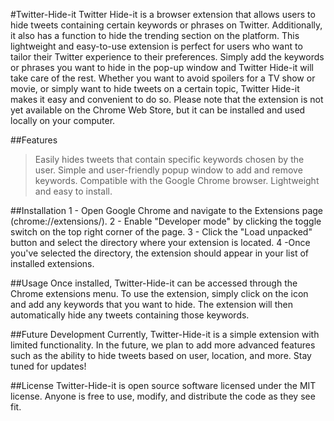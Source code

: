 #Twitter-Hide-it
Twitter Hide-it is a browser extension that allows users to hide tweets containing certain keywords or phrases on Twitter. Additionally, it also has a function to hide the trending section on the platform.
This lightweight and easy-to-use extension is perfect for users who want to tailor their Twitter experience to their preferences. Simply add the keywords or phrases you want to hide in the pop-up window and Twitter Hide-it will take care of the rest.
Whether you want to avoid spoilers for a TV show or movie, or simply want to hide tweets on a certain topic, Twitter Hide-it makes it easy and convenient to do so.
Please note that the extension is not yet available on the Chrome Web Store, but it can be installed and used locally on your computer.

##Features
 > Easily hides tweets that contain specific keywords chosen by the user.
 > Simple and user-friendly popup window to add and remove keywords.
 > Compatible with the Google Chrome browser.
 > Lightweight and easy to install.

##Installation
1 - Open Google Chrome and navigate to the Extensions page (chrome://extensions/).
2 - Enable "Developer mode" by clicking the toggle switch on the top right corner of the page.
3 - Click the "Load unpacked" button and select the directory where your extension is located.
4 -Once you've selected the directory, the extension should appear in your list of installed extensions.

##Usage
Once installed, Twitter-Hide-it can be accessed through the Chrome extensions menu. To use the extension, simply click on the icon and add any keywords that you want to hide. The extension will then automatically hide any tweets containing those keywords.

##Future Development
Currently, Twitter-Hide-it is a simple extension with limited functionality. In the future, we plan to add more advanced features such as the ability to hide tweets based on user, location, and more. Stay tuned for updates!

##License
Twitter-Hide-it is open source software licensed under the MIT license. Anyone is free to use, modify, and distribute the code as they see fit.
